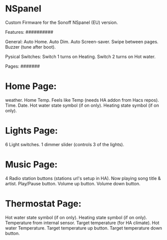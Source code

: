 # NSpanel
Custom Firmware for the Sonoff NSpanel (EU) version.

Features:
##########

General:
Auto Home.
Auto Dim.
Auto Screen-saver.
Swipe between pages.
Buzzer (tune after boot).

Pysical Switches:
Switch 1 turns on Heating.
Switch 2 turns on Hot water.

Pages:
#######

# Home Page:
weather.
Home Temp.
Feels like Temp (needs HA addon from Hacs repos).
Time.
Date.
Hot water state symbol (if on only).
Heating state symbol (if on only).

# Lights Page:
6 Light switches.
1 dimmer slider (controls 3 of the lights).

# Music Page:
4 Radio station buttons (stations url's setup in HA).
Now playing song title & artist.
Play/Pause button.
Volume up button.
Volume down button.

# Thermostat Page:
Hot water state symbol (if on only).
Heating state symbol (if on only).
Temperature from internal sensor.
Target temperature (for HA climate).
Hot water Temperature.
Target temperature up button.
Target temperature down button.






